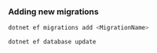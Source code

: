 ### Adding new migrations

```bash
dotnet ef migrations add <MigrationName>
```

```bash
dotnet ef database update
```